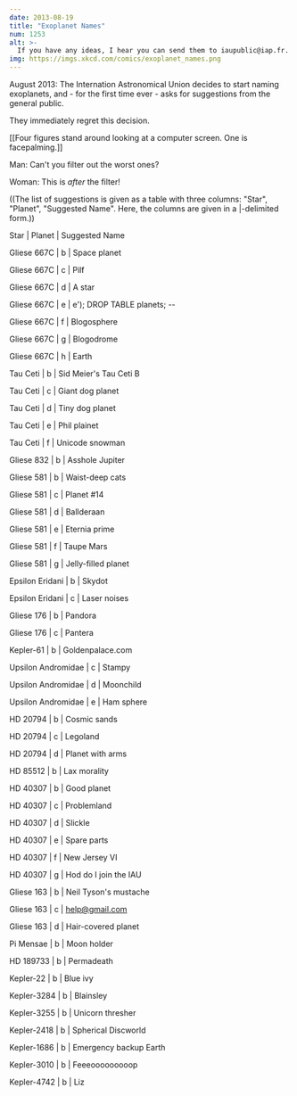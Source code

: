 ```yaml
---
date: 2013-08-19
title: "Exoplanet Names"
num: 1253
alt: >-
  If you have any ideas, I hear you can send them to iaupublic@iap.fr.
img: https://imgs.xkcd.com/comics/exoplanet_names.png
---
```

August 2013: The Internation Astronomical Union decides to start naming exoplanets, and - for the first time ever - asks for suggestions from the general public. 

They immediately regret this decision.

[[Four figures stand around looking at a computer screen. One is facepalming.]]

Man: Can't you filter out the worst ones? 

Woman: This is *after* the filter!

((The list of suggestions is given as a table with three columns: "Star", "Planet", "Suggested Name". Here, the columns are given in a |-delimited form.))

Star | Planet | Suggested Name

Gliese 667C | b | Space planet

Gliese 667C | c | Pilf

Gliese 667C | d | A star

Gliese 667C | e | e'); DROP TABLE planets; --

Gliese 667C | f | Blogosphere

Gliese 667C | g | Blogodrome

Gliese 667C | h | Earth

Tau Ceti | b | Sid Meier's Tau Ceti B

Tau Ceti | c | Giant dog planet

Tau Ceti | d | Tiny dog planet

Tau Ceti | e | Phil plainet

Tau Ceti | f | Unicode snowman

Gliese 832 | b | Asshole Jupiter

Gliese 581 | b | Waist-deep cats

Gliese 581 | c | Planet #14

Gliese 581 | d | Ballderaan

Gliese 581 | e | Eternia prime

Gliese 581 | f | Taupe Mars

Gliese 581 | g | Jelly-filled planet

Epsilon Eridani | b | Skydot

Epsilon Eridani | c | Laser noises

Gliese 176 | b | Pandora

Gliese 176 | c | Pantera

Kepler-61 | b | Goldenpalace.com

Upsilon Andromidae | c | Stampy

Upsilon Andromidae | d | Moonchild

Upsilon Andromidae | e | Ham sphere

HD 20794 | b | Cosmic sands

HD 20794 | c | Legoland

HD 20794 | d | Planet with arms

HD 85512 | b | Lax morality

HD 40307 | b | Good planet

HD 40307 | c | Problemland

HD 40307 | d | Slickle

HD 40307 | e | Spare parts

HD 40307 | f | New Jersey VI 

HD 40307 | g | Hod do I join the IAU

Gliese 163 | b | Neil Tyson's mustache

Gliese 163 | c | help@gmail.com

Gliese 163 | d | Hair-covered planet

Pi Mensae | b | Moon holder

HD 189733 | b | Permadeath

Kepler-22 | b | Blue ivy

Kepler-3284 | b | Blainsley

Kepler-3255 | b | Unicorn thresher

Kepler-2418 | b | Spherical Discworld

Kepler-1686 | b | Emergency backup Earth

Kepler-3010 | b | Feeeooooooooop

Kepler-4742 | b | Liz

